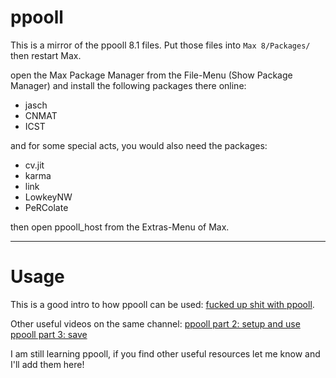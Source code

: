 # ppooll

This is a mirror of the ppooll 8.1 files. Put those files into `Max 8/Packages/` then restart Max.

open the Max Package Manager from the File-Menu (Show Package Manager)
and install the following packages there online:

* jasch
* CNMAT
* ICST

and for some special acts, you would also need the packages:

* cv.jit
* karma
* link
* LowkeyNW
* PeRColate

then open ppooll_host from the Extras-Menu of Max.

---

# Usage 

This is a good intro to how ppooll can be used: [fucked up shit with ppooll](https://vimeo.com/30000794).

Other useful videos on the same channel:
[ppooll part 2: setup and use](https://vimeo.com/29989412)
[ppooll part 3: save](https://vimeo.com/29995427)

I am still learning ppooll, if you find other useful resources let me know and I'll add them here!
